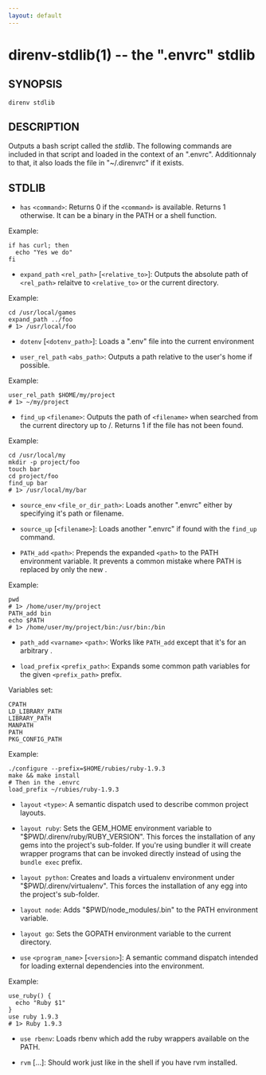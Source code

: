 ```yaml
---
layout: default
---
```


direnv-stdlib(1) -- the ".envrc" stdlib
=======================================

## SYNOPSIS

`direnv stdlib`

## DESCRIPTION

Outputs a bash script called the *stdlib*. The following commands are included in that script and loaded in the context of an ".envrc". Additionnaly to that, it also loads the file in "~/.direnvrc" if it exists.

## STDLIB

  * `has` `<command>`:
    Returns 0 if the `<command>` is available. Returns 1 otherwise. It can be a binary in the PATH or a shell function.

Example:

    if has curl; then
      echo "Yes we do"
    fi

* `expand_path` `<rel_path>` [`<relative_to>`]:
    Outputs the absolute path of `<rel_path>` relaitve to `<relative_to>` or the current directory.

Example:

    cd /usr/local/games
    expand_path ../foo
    # 1> /usr/local/foo

* `dotenv` [`<dotenv_path>`]: 
    Loads a ".env" file into the current environment

* `user_rel_path` `<abs_path>`:
    Outputs a path relative to the user's home if possible.

Example:

    user_rel_path $HOME/my/project
    # 1> ~/my/project

* `find_up` `<filename>`:
    Outputs the path of `<filename>` when searched from the current directory up to /. Returns 1 if the file has not been found.

Example:

    cd /usr/local/my
    mkdir -p project/foo
    touch bar
    cd project/foo
    find_up bar
    # 1> /usr/local/my/bar

* `source_env` `<file_or_dir_path>`:
    Loads another ".envrc" either by specifying it's path or filename.

* `source_up` [`<filename>`]:
    Loads another ".envrc" if found with the `find_up` command.

* `PATH_add` `<path>`:
    Prepends the expanded `<path>` to the PATH environment variable. It prevents a common mistake where PATH is replaced by only the new <path>.

Example:

    pwd
    # 1> /home/user/my/project
    PATH_add bin
    echo $PATH
    # 1> /home/user/my/project/bin:/usr/bin:/bin

* `path_add` `<varname>` `<path>`:
    Works like `PATH_add` except that it's for an arbitrary <varname>.

* `load_prefix` `<prefix_path>`: 
    Expands some common path variables for the given `<prefix_path>` prefix.

Variables set:

    CPATH
    LD_LIBRARY_PATH
    LIBRARY_PATH
    MANPATH
    PATH
    PKG_CONFIG_PATH

Example:

    ./configure --prefix=$HOME/rubies/ruby-1.9.3
    make && make install
    # Then in the .envrc
    load_prefix ~/rubies/ruby-1.9.3

* `layout` `<type>`:
    A semantic dispatch used to describe common project layouts.

* `layout ruby`:
    Sets the GEM_HOME environment variable to "$PWD/.direnv/ruby/RUBY_VERSION". This forces the installation of any gems into the project's sub-folder.
    If you're using bundler it will create wrapper programs that can be invoked directly instead of using the `bundle exec` prefix.

* `layout python`: 
    Creates and loads a virtualenv environment under "$PWD/.direnv/virtualenv". This forces the installation of any egg into the project's sub-folder.

* `layout node`:
    Adds "$PWD/node_modules/.bin" to the PATH environment variable.

* `layout go`: 
    Sets the GOPATH environment variable to the current directory.

* `use` `<program_name>` [`<version>`]:
    A semantic command dispatch intended for loading external dependencies into the environment.

Example:

    use_ruby() {
      echo "Ruby $1"
    }
    use ruby 1.9.3
    # 1> Ruby 1.9.3

* `use rbenv`: 
    Loads rbenv which add the ruby wrappers available on the PATH.

* `rvm` [...]: 
    Should work just like in the shell if you have rvm installed.

